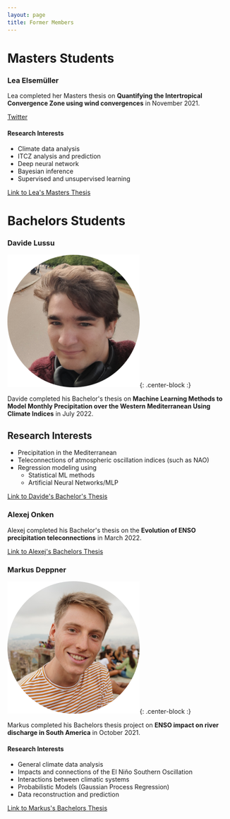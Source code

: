 ```yaml
---
layout: page
title: Former Members
---
```


# Masters Students

### Lea Elsemüller

Lea completed her Masters thesis on **Quantifying the Intertropical
Convergence Zone using wind convergences** in November 2021.

[Twitter](https://twitter.com/lea_else)


#### Research Interests

+ Climate data analysis
+ ITCZ analysis and prediction
+ Deep neural network
+ Bayesian inference
+ Supervised and unsupervised learning

[Link to Lea's Masters Thesis](/files/masters_thesis_elsemueller_lea.pdf)

# Bachelors Students

### Davide Lussu

![DL-ProfilePic](/img/dl_profile_pic.png){: .center-block :}

Davide completed his Bachelor's thesis on **Machine Learning Methods to
Model Monthly Precipitation over the Western Mediterranean Using Climate
Indices** in July 2022.

## Research Interests
- Precipitation in the Mediterranean
- Teleconnections of atmospheric oscillation indices (such as NAO)
- Regression modeling using
    - Statistical ML methods
    - Artificial Neural Networks/MLP

[Link to Davide's Bachelor's Thesis](/files/bachelors_thesis_lussu_davide.pdf)

### Alexej Onken
Alexej completed his Bachelor's thesis on the **Evolution of ENSO
precipitation teleconnections** in March 2022.

[Link to Alexej's Bachelors Thesis](/files/bachelors_thesis_onken_alexej.pdf)

### Markus Deppner

![MD-ProfilePic](/img/md_profile_pic.png){: .center-block :}

Markus completed his Bachelors thesis project on **ENSO impact on river
discharge in South America** in October 2021. 

#### Research Interests

+ General climate data analysis
+ Impacts and connections of the El Niño Southern Oscillation
+ Interactions between climatic systems
+ Probabilistic Models (Gaussian Process Regression)
+ Data reconstruction and prediction

[Link to Markus's Bachelors Thesis](/files/bachelors_thesis_deppner_markus.pdf)
